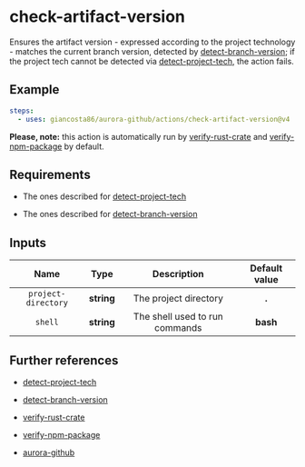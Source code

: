 # check-artifact-version

Ensures the artifact version - expressed according to the project technology - matches the current branch version, detected by [detect-branch-version](../detect-branch-version/README.md); if the project tech cannot be detected via [detect-project-tech](../detect-project-tech/README.md), the action fails.

## Example

```yaml
steps:
  - uses: giancosta86/aurora-github/actions/check-artifact-version@v4
```

**Please, note:** this action is automatically run by [verify-rust-crate](../verify-rust-crate/README.md) and [verify-npm-package](../verify-npm-package/README.md) by default.

## Requirements

- The ones described for [detect-project-tech](../detect-project-tech/README.md)

- The ones described for [detect-branch-version](../detect-branch-version/README.md)

## Inputs

|        Name         |    Type    |          Description           | Default value |
| :-----------------: | :--------: | :----------------------------: | :-----------: |
| `project-directory` | **string** |     The project directory      |     **.**     |
|       `shell`       | **string** | The shell used to run commands |   **bash**    |

## Further references

- [detect-project-tech](../detect-project-tech/README.md)

- [detect-branch-version](../detect-branch-version/README.md)

- [verify-rust-crate](../verify-rust-crate/README.md)

- [verify-npm-package](../verify-npm-package/README.md)

- [aurora-github](../../README.md)

